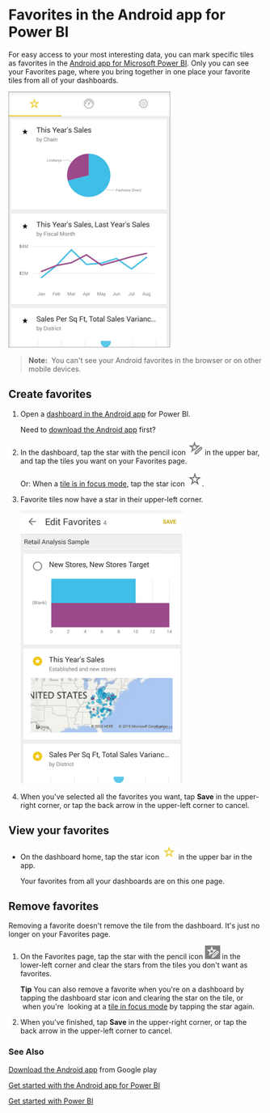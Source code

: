 ﻿<properties 
   pageTitle="Favorites in the Android app for Power BI"
   description="Favorites in the Android app for Power BI"
   services="powerbi" 
   documentationCenter="" 
   authors="pcw3187" 
   manager="mblythe" 
   editor=""
   tags=""/>
 
<tags
   ms.service="powerbi"
   ms.devlang="NA"
   ms.topic="article"
   ms.tgt_pltfrm="NA"
   ms.workload="powerbi"
   ms.date="10/14/2015"
   ms.author="v-pawrig"/>
# Favorites in the Android app for Power BI

For easy access to your most interesting data, you can mark specific tiles as favorites in the [Android app for Microsoft Power BI](https://support.powerbi.com/knowledgebase/articles/577773). Only you can see your Favorites page, where you bring together in one place your favorite tiles from all of your dashboards.

![](media/powerbi-mobile-favorites-in-the-android-app/PBI_Andr_FavePageSm.png)

>**Note:**  You can't see your Android favorites in the browser or on other mobile devices.

## Create favorites

1.  Open a [dashboard in the Android app](https://support.powerbi.com/knowledgebase/articles/608316) for Power BI.

    Need to [download the Android app](http://go.microsoft.com/fwlink/?LinkID=544867) first?

2.  In the dashboard, tap the star with the pencil icon ![](media/powerbi-mobile-favorites-in-the-android-app/PBI_Andr_AddFaveStar.png) in the upper bar, and tap the tiles you want on your Favorites page.

    Or: When a [tile is in focus mode](https://support.powerbi.com/knowledgebase/articles/608319), tap the star icon ![](media/powerbi-mobile-favorites-in-the-android-app/PBI_Andr_FaveStar.png).

3.  Favorite tiles now have a star in their upper-left corner.

    ![](media/powerbi-mobile-favorites-in-the-android-app/PBI_Andr_FaveEdit.png)

4.  When you've selected all the favorites you want, tap **Save** in the upper-right corner, or tap the back arrow in the upper-left corner to cancel.

## View your favorites

-   On the dashboard home, tap the star icon ![](media/powerbi-mobile-favorites-in-the-android-app/PBI_Andr_FaveIcon.png) in the upper bar in the app.

    Your favorites from all your dashboards are on this one page.

## Remove favorites

Removing a favorite doesn't remove the tile from the dashboard. It's just no longer on your Favorites page.

1.  On the Favorites page, tap the star with the pencil icon ![](media/powerbi-mobile-favorites-in-the-android-app/PBI_Andr_EditFaveIcon.png) in the lower-left corner and clear the stars from the tiles you don't want as favorites.

    **Tip** You can also remove a favorite when you're on a dashboard by tapping the dashboard star icon and clearing the star on the tile, or  when you're  looking at a [tile in focus mode](https://support.powerbi.com/knowledgebase/articles/608340) by tapping the star again.

2.  When you've finished, tap **Save** in the upper-right corner, or tap the back arrow in the upper-left corner to cancel.

### See Also

[Download the Android app](http://go.microsoft.com/fwlink/?LinkID=544867) from Google play

[Get started with the Android app for Power BI](https://support.powerbi.com/knowledgebase/articles/577773)

[Get started with Power BI](powerbi-service-get-started.md)

